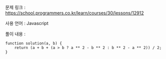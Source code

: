 문제 링크 : https://school.programmers.co.kr/learn/courses/30/lessons/12912

사용 언어 : Javascript

풀이 내용 :

```
function solution(a, b) {
    return (a + b + (a > b ? a ** 2 - b ** 2 : b ** 2 - a ** 2)) / 2;
}
```